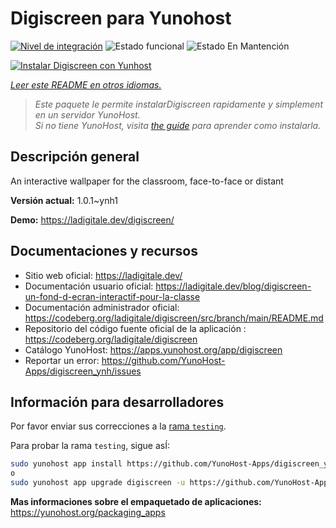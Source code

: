 <!--
Este archivo README esta generado automaticamente<https://github.com/YunoHost/apps/tree/master/tools/readme_generator>
No se debe editar a mano.
-->

# Digiscreen para Yunohost

[![Nivel de integración](https://apps.yunohost.org/badge/integration/digiscreen)](https://ci-apps.yunohost.org/ci/apps/digiscreen/)
![Estado funcional](https://apps.yunohost.org/badge/state/digiscreen)
![Estado En Mantención](https://apps.yunohost.org/badge/maintained/digiscreen)

[![Instalar Digiscreen con Yunhost](https://install-app.yunohost.org/install-with-yunohost.svg)](https://install-app.yunohost.org/?app=digiscreen)

*[Leer este README en otros idiomas.](./ALL_README.md)*

> *Este paquete le permite instalarDigiscreen rapidamente y simplement en un servidor YunoHost.*  
> *Si no tiene YunoHost, visita [the guide](https://yunohost.org/install) para aprender como instalarla.*

## Descripción general

An interactive wallpaper for the classroom, face-to-face or distant


**Versión actual:** 1.0.1~ynh1

**Demo:** <https://ladigitale.dev/digiscreen/>
## Documentaciones y recursos

- Sitio web oficial: <https://ladigitale.dev/>
- Documentación usuario oficial: <https://ladigitale.dev/blog/digiscreen-un-fond-d-ecran-interactif-pour-la-classe>
- Documentación administrador oficial: <https://codeberg.org/ladigitale/digiscreen/src/branch/main/README.md>
- Repositorio del código fuente oficial de la aplicación : <https://codeberg.org/ladigitale/digiscreen>
- Catálogo YunoHost: <https://apps.yunohost.org/app/digiscreen>
- Reportar un error: <https://github.com/YunoHost-Apps/digiscreen_ynh/issues>

## Información para desarrolladores

Por favor enviar sus correcciones a la [rama `testing`](https://github.com/YunoHost-Apps/digiscreen_ynh/tree/testing).

Para probar la rama `testing`, sigue asÍ:

```bash
sudo yunohost app install https://github.com/YunoHost-Apps/digiscreen_ynh/tree/testing --debug
o
sudo yunohost app upgrade digiscreen -u https://github.com/YunoHost-Apps/digiscreen_ynh/tree/testing --debug
```

**Mas informaciones sobre el empaquetado de aplicaciones:** <https://yunohost.org/packaging_apps>
